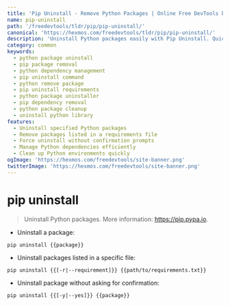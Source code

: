```yaml
---
title: 'Pip Uninstall - Remove Python Packages | Online Free DevTools by Hexmos'
name: pip-uninstall
path: '/freedevtools/tldr/pip/pip-uninstall/'
canonical: 'https://hexmos.com/freedevtools/tldr/pip/pip-uninstall/'
description: 'Uninstall Python packages easily with Pip Uninstall. Quickly remove unwanted packages and manage your Python environment effectively. Free online tool, no registration required.'
category: common
keywords:
  - python package uninstall
  - pip package removal
  - python dependency management
  - pip uninstall command
  - python remove package
  - pip uninstall requirements
  - python package uninstaller
  - pip dependency removal
  - python package cleanup
  - uninstall python library
features:
  - Uninstall specified Python packages
  - Remove packages listed in a requirements file
  - Force uninstall without confirmation prompts
  - Manage Python dependencies efficiently
  - Clean up Python environments quickly
ogImage: 'https://hexmos.com/freedevtools/site-banner.png'
twitterImage: 'https://hexmos.com/freedevtools/site-banner.png'
---
```


# pip uninstall

> Uninstall Python packages.
> More information: <https://pip.pypa.io>.

- Uninstall a package:

`pip uninstall {{package}}`

- Uninstall packages listed in a specific file:

`pip uninstall {{[-r|--requirement]}} {{path/to/requirements.txt}}`

- Uninstall package without asking for confirmation:

`pip uninstall {{[-y|--yes]}} {{package}}`
